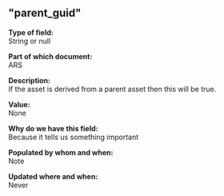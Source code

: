 ## "parent_guid"

**Type of field:**  
String  or null

**Part of which document:**  
ARS

**Description:**  
If the asset is derived from a parent asset then this will be true. 

**Value:**  
None

**Why do we have this field:**  
Because it tells us something important  

**Populated by whom and when:**  
Note  

**Updated where and when:**  
Never


